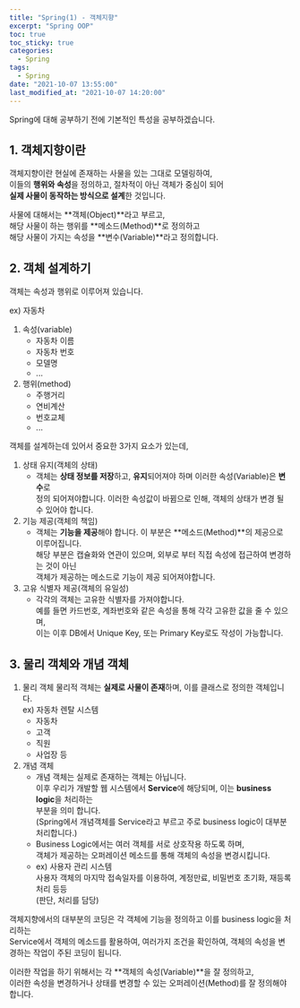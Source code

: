 ```yaml
---
title: "Spring(1) - 객체지향"
excerpt: "Spring OOP"
toc: true
toc_sticky: true
categories:
  - Spring
tags:
  - Spring
date: "2021-10-07 13:55:00"
last_modified_at: "2021-10-07 14:20:00"
---
```


Spring에 대해 공부하기 전에 기본적인 특성을 공부하겠습니다.

## 1. 객체지향이란

객체지향이란 현실에 존재하는 사물을 있는 그대로 모델링하여,<br/>
이들의 **행위와 속성**을 정의하고, 절차적이 아닌 객체가 중심이 되어<br/>
**실제 사물이 동작하는 방식으로 설계**한 것입니다.<br/>

사물에 대해서는 **객체(Object)**라고 부르고,<br/>
해당 사물이 하는 행위를 **메소드(Method)**로 정의하고<br/>
해당 사물이 가지는 속성을 **변수(Variable)**라고 정의합니다.<br/>

## 2. 객체 설계하기

객체는 속성과 행위로 이루어져 있습니다.<br/>

ex) 자동차<br/>

1. 속성(variable)
   - 자동차 이름
   - 자동차 번호
   - 모델명
   - ...
2. 행위(method)
   - 주행거리
   - 연비계산
   - 번호교체
   - ...

객체를 설계하는데 있어서 중요한 3가지 요소가 있는데,<br/>

1. 상태 유지(객체의 상태)
   - 객체는 **상태 정보를 저장**하고, **유지**되어져야 하며 이러한 속성(Variable)은 **변수**로<br/>
     정의 되어져야합니다. 이러한 속성값이 바뀜으로 인해, 객체의 상태가 변경 될 수 있어야 합니다.
2. 기능 제공(객체의 책임)
   - 객체는 **기능을 제공**해야 합니다. 이 부분은 **메소드(Method)**의 제공으로 이루어집니다.<br/>
     해당 부분은 캡슐화와 연관이 있으며, 외부로 부터 직접 속성에 접근하여 변경하는 것이 아닌<br/>
     객체가 제공하는 메소드로 기능이 제공 되어져야합니다.
3. 고유 식별자 제공(객체의 유일성)
   - 각각의 객체는 고유한 식별자를 가져야합니다.<br/>
     예를 들면 카드번호, 계좌번호와 같은 속성을 통해 각각 고유한 값을 줄 수 있으며,<br/>
     이는 이후 DB에서 Unique Key, 또는 Primary Key로도 작성이 가능합니다.

## 3. 물리 객체와 개념 객체

1. 물리 객체
   물리적 객체는 **실제로 사물이 존재**하며, 이를 클래스로 정의한 객체입니다.<br/>
   ex) 자동차 렌탈 시스템<br/>
   - 자동차
   - 고객
   - 직원
   - 사업장 등
2. 개념 객체
   - 개념 객체는 실제로 존재하는 객체는 아닙니다.<br/>
     이후 우리가 개발할 웹 시스템에서 **Service**에 해당되며, 이는 **business logic**을 처리하는<br/>
     부분을 의미 합니다.<br/>
     (Spring에서 개념객체를 Service라고 부르고 주로 business logic이 대부분 처리합니다.)<br/>
   - Business Logic에서는 여러 객체를 서로 상호작용 하도록 하며,<br/>
     객체가 제공하는 오퍼레이션 메소드를 통해 객체의 속성을 변경시킵니다.<br/>
   - ex) 사용자 관리 시스템<br/>
     사용자 객체의 마지막 접속일자를 이용하여, 계정만료, 비밀번호 초기화, 재등록 처리 등등<br/>
     (판단, 처리를 담당)

객체지향에서의 대부분의 코딩은 각 객체에 기능을 정의하고 이를 business logic을 처리하는<br/>
Service에서 객체의 메소드를 활용하여, 여러가지 조건을 확인하여, 객체의 속성을 변경하는 작업이 주된 코딩이 됩니다.<br/>

이러한 작업을 하기 위해서는 각 **객체의 속성(Variable)**을 잘 정의하고,<br/>
이러한 속성을 변경하거나 상태를 변경할 수 있는 오퍼레이션(Method)를 잘 정의해야합니다.<br/>
